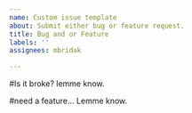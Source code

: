 ```yaml
---
name: Custom issue template
about: Submit either bug or feature request.
title: Bug and or Feature
labels: ''
assignees: mbridak

---
```


#Is it broke? lemme know.

#need a feature... Lemme know.
